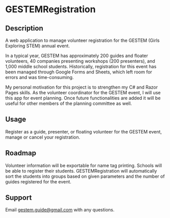# GESTEMRegistration

## Description
A web application to manage volunteer registration for the GESTEM (Girls Exploring STEM) annual event. 

In a typical year, GESTEM has approximately 200 guides and floater volunteers, 40 companies presenting workshops (200 presenters), and 1,000 middle school students.
Historically, registration for this event has been managed through Google Forms and Sheets, which left room for errors and was time-consuming. 

My personal motivation for this project is to strengthen my C# and Razor Pages skills. As the volunteer coordinator for the GESTEM event, I will use this app for event planning. Once future functionalities are added it will be useful for other members of the planning committee as well.

## Usage

Register as a guide, presenter, or floating volunteer for the GESTEM event, manage or cancel your registration. 

## Roadmap
Volunteer information will be exportable for name tag printing.
Schools will be able to register their students. GESTEMRegistration will automatically sort the students into groups based on given parameters and the number of guides registered for the event.

## Support
Email gestem.guide@gmail.com with any questions.






